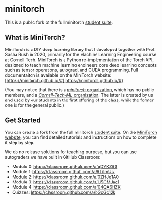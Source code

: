 # minitorch
This is a public fork of the full minitorch [student suite](https://github.com/minitorch/minitorch).

## What is MiniTorch?
MiniTorch is a DIY deep learning library that I developed together with Prof. Sasha Rush in 2020, primarily for the Machine Learning Engineering course at Cornell Tech. MiniTorch is a Python re-implementation of the Torch API, designed to teach machine learning engineers core deep learning concepts such as tensor operations, autograd, and CUDA programming. Full documentaiton is available on the MiniTorch website: [https://minitorch.github.io/#](https://minitorch.github.io/#)

(You may notice that there is a [_minitorch_ organization](https://github.com/minitorch), which has no public members, and a [_Cornell-Tech-ML_ organization](https://github.com/Cornell-Tech-ML). The latter is created by us and used by our students in the first offering of the class, while the former one is for the general public.)

## Get Started
You can create a fork from the full minitorch [student suite](https://github.com/minitorch/minitorch). On the [MiniTorch website](https://minitorch.github.io/), you can find detailed tutorials and instructions on how to complete it step by step.

We do no release solutions for teaching purpose, but you can use autograders we have built in GitHub Classroom:
* Module 0: https://classroom.github.com/a/qDYKZff9
* Module 1: https://classroom.github.com/a/6TiImUiy
* Module 2: https://classroom.github.com/a/0ZHJeTA0
* Module 3: https://classroom.github.com/a/U5CMJec1
* Module 4: https://classroom.github.com/a/04QA6HZK
* Quizzes: https://classroom.github.com/a/bGcGc12k
